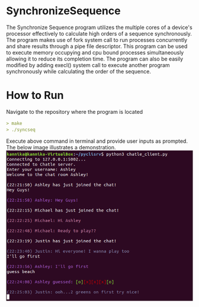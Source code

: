 # SynchronizeSequence
The Synchronize Sequence program utilizes the multiple cores of a device's processor effectively to calculate high orders of a sequence synchronously. The program makes use of fork system call to run processes concurrently and share results through a pipe file descriptor. This program can be used to execute memory occupying and cpu bound processes simultaneously allowing it to reduce its completion time. The program can also be easily modified by adding execl() system call to execute another program synchronously while calculating the order of the sequence. 

# How to Run
Navigate to the repository where the program is located
```md
> make
> ./syncseq
```
Execute above command in terminal and provide user inputs as prompted. The below image illustrates a demonstration.
![Quote](https://github.com/kannikakabilar/Chatle/blob/main/275752206_5080581921999469_2772197795159133071_n.png)
